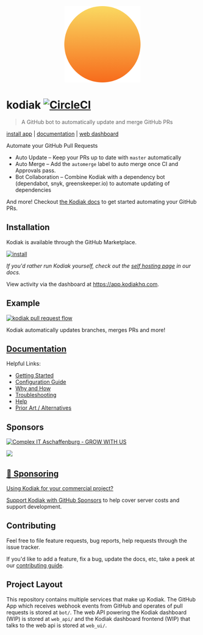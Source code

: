 <p align=center><img src="https://github.com/chdsbd/kodiak/raw/master/assets/logo.png" alt="" width="200" height="200"></p>

# kodiak [![CircleCI](https://circleci.com/gh/chdsbd/kodiak.svg?style=svg&circle-token=4879604a0cca6fa815c4d22936350f5bdf455905)](https://circleci.com/gh/chdsbd/kodiak)

> A GitHub bot to automatically update and merge GitHub PRs

[install app](https://github.com/marketplace/kodiakhq) | [documentation](https://kodiakhq.com/docs/quickstart) | [web dashboard](https://app.kodiakhq.com)

Automate your GitHub Pull Requests

- Auto Update – Keep your PRs up to date with `master` automatically
- Auto Merge – Add the `automerge` label to auto merge once CI and Approvals pass.
- Bot Collaboration – Combine Kodiak with a dependency bot (dependabot, snyk, greenskeeper.io) to automate updating of dependencies

And more! Checkout [the Kodiak docs](https://kodiakhq.com/docs/quickstart) to get started automating your GitHub PRs.

## Installation

Kodiak is available through the GitHub Marketplace.

[![install](https://3c7446e0-cd7f-4e98-a123-1875fcbf3182.s3.amazonaws.com/button-small.svg?v=123)](https://github.com/marketplace/kodiakhq)

_If you'd rather run Kodiak yourself, check out the [self hosting page](https://kodiakhq.com/docs/self-hosting) in our docs._

View activity via the dashboard at <https://app.kodiakhq.com>.


## Example
[![kodiak pull request flow](https://3c7446e0-cd7f-4e98-a123-1875fcbf3182.s3.amazonaws.com/marketplace+listing+image.svg)](https://github.com/marketplace/kodiakhq)

Kodiak automatically updates branches, merges PRs and more!

## [Documentation](https://kodiakhq.com)

Helpful Links:

- [Getting Started](https://kodiakhq.com/docs/quickstart)
- [Configuration Guide](https://kodiakhq.com/docs/config-reference)
- [Why and How](https://kodiakhq.com/docs/why-and-how)
- [Troubleshooting](https://kodiakhq.com/docs/troubleshooting)
- [Help](https://kodiakhq.com/help)
- [Prior Art / Alternatives](https://kodiakhq.com/docs/prior-art-and-alternatives)

## Sponsors

<a href="https://www.complex-it.de/jobs/offene-stellen?utm_source=oss-referal&utm_medium=logo&utm_campaign=growwithus">![Complex IT Aschaffenburg - GROW WITH US](https://user-images.githubusercontent.com/47448731/76313751-d3408b00-62d5-11ea-8f0f-a99e78b55a42.png)</a>

<a href="https://www.meshcloud.io/?utm_source=meshsponsorship&utm_medium=github&utm_campaign=kodiak">
  <img src="https://www.meshcloud.io/wp-content/themes/meshcloud/img/meshcloud-logo.svg" height="40px")
</a>

## :money_with_wings: Sponsoring

Using Kodiak for your commercial project?

[Support Kodiak with GitHub Sponsors](https://github.com/sponsors/chdsbd) to help cover server costs and support development.

## Contributing

Feel free to file feature requests, bug reports, help requests through the issue tracker.

If you'd like to add a feature, fix a bug, update the docs, etc, take a peek at our [contributing guide](https://kodiakhq.com/docs/contributing).

## Project Layout

This repository contains multiple services that make up Kodiak. The GitHub App which receives webhook events from GitHub and operates of pull requests is stored at `bot/`. The web API powering the Kodiak dashboard (WIP) is stored at `web_api/` and the Kodiak dashboard frontend (WIP) that talks to the web api is stored at `web_ui/`.
